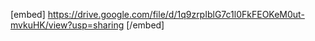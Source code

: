 [embed] https://drive.google.com/file/d/1q9zrpIblG7c1l0FkFEOKeM0ut-mvkuHK/view?usp=sharing [/embed]
